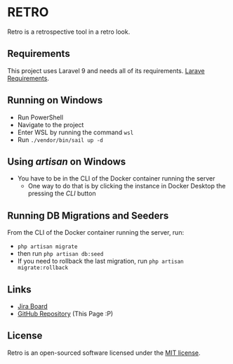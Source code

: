 # RETRO

Retro is a retrospective tool in a retro look.

## Requirements

This project uses Laravel 9 and needs all of its requirements. [Larave Requirements](https://laravel.com/docs/9.x/deployment#server-requirements).

## Running on Windows

- Run PowerShell
- Navigate to the project
- Enter WSL by running the command `wsl`
- Run `./vendor/bin/sail up -d`

## Using *artisan* on Windows

- You have to be in the CLI of the Docker container running the server
    - One way to do that is by clicking the instance in Docker Desktop the pressing the *CLI* button

## Running DB Migrations and Seeders

From the CLI of the Docker container running the server, run:
- `php artisan migrate`
- then run `php artisan db:seed`
- If you need to rollback the last migration, run `php artisan migrate:rollback`

## Links

- [Jira Board](https://chadiw.atlassian.net/jira/software/projects/RET/boards/2)
- [GitHub Repository](https://github.com/chad83/retro) (This Page :P)

## License

Retro is an open-sourced software licensed under the [MIT license](https://opensource.org/licenses/MIT).
